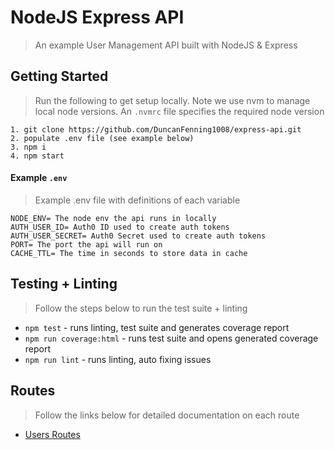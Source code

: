 # NodeJS Express API

> An example User Management API built with NodeJS & Express

## Getting Started

> Run the following to get setup locally. Note we use nvm to manage local node
> versions. An `.nvmrc` file specifies the required node version

```
1. git clone https://github.com/DuncanFenning1008/express-api.git
2. populate .env file (see example below)
3. npm i
4. npm start
```

#### Example `.env`

> Example .env file with definitions of each variable

```
NODE_ENV= The node env the api runs in locally
AUTH_USER_ID= Auth0 ID used to create auth tokens
AUTH_USER_SECRET= Auth0 Secret used to create auth tokens
PORT= The port the api will run on
CACHE_TTL= The time in seconds to store data in cache
```

## Testing + Linting

> Follow the steps below to run the test suite + linting

- `npm test` - runs linting, test suite and generates coverage report
- `npm run coverage:html` - runs test suite and opens generated coverage report
- `npm run lint` - runs linting, auto fixing issues

## Routes

> Follow the links below for detailed documentation on each route

- [Users Routes](./documentation/users.md)
